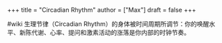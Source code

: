 +++
title = "Circadian Rhythm"
author = ["Max"]
draft = false
+++

\#wiki
生理节律（Circadian Rhythm）的身体被时间周期所调节：你的唤醒水平、新陈代谢、心率、提问和激素活动的涨落是你内部的时钟节奏。

